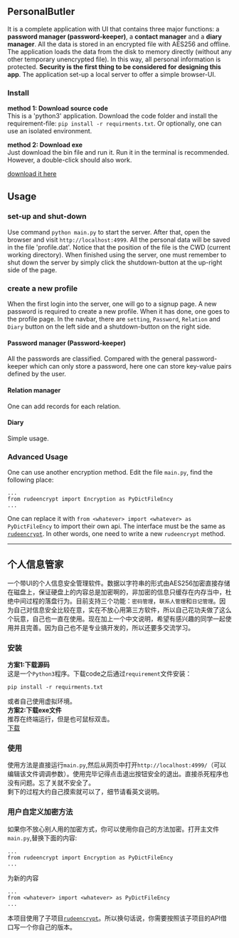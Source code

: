 ## PersonalButler

It is a complete application with UI that contains three major functions: a **password manager (password-keeper)**, a **contact manager** and a **diary manager**. All the data is stored in an encrypted file with AES256 and offline. The application loads the data from the disk to memory directly (without any other temporary unencrypted file). In this way, all personal information is protected. **Security is the first thing to be considered for designing this app**. The application set-up a local server to offer a simple browser-UI.

### Install
**method 1: Download source code**  
This is a 'python3' application. Download the code folder and install the requirement-file: `pip install -r requirments.txt`. Or optionally, one can use an isolated environment.

**method 2: Download exe**  
Just download the bin file and run it. Run it in the terminal is recommended. However, a double-click should also work.

[download it here](https://github.com/HengyueLi/PersonalButler/releases)

## Usage

### set-up and  shut-down

Use command `python main.py` to start the server. After that, open the browser and visit `http://localhost:4999`. All the personal data will be saved in the file 'profile.dat'. Notice that the position of the file is the CWD (current working directory). When finished using the server, one must remember to shut down the server by simply click the shutdown-button at the up-right side of the page.

### create a new profile

When the first login into the server, one will go to a signup page. A new password is required to create a new profile. When it has done, one goes to the profile page. In the navbar, there are `setting`, `Password`, `Relation` and `Diary` button on the left side and a shutdown-button on the right side.

#### Password manager (Password-keeper)

All the passwords are classified. Compared with the general password-keeper which can only store a password, here one can store key-value pairs defined by the user.

#### Relation manager

One can add records for each relation.

#### Diary

Simple usage.

### Advanced Usage
One can use another encryption method. Edit the file `main.py`, find the following place:
```
...
from rudeencrypt import Encryption as PyDictFileEncy
...
```
One can replace it with `from <whatever> import <whatever> as PyDictFileEncy` to import their own api.
The interface must be the same as [`rudeencrypt`](https://pypi.org/project/rudeencrypt/). In other words, one need to write a new `rudeencrypt` method.  

--------------------

## 个人信息管家  
一个带UI的个人信息安全管理软件。数据以字符串的形式由AES256加密直接存储在磁盘上，保证硬盘上的内容总是加密啊的，非加密的信息只缓存在内存当中，杜绝中间过程的落盘行为。目前支持三个功能：`密码管理`，`联系人管理`和`日记管理`。因为自己对信息安全比较在意，实在不放心用第三方软件，所以自己花功夫做了这么个玩意，自己也一直在使用。现在加上一个中文说明，希望有感兴趣的同学一起使用并且完善。因为自己也不是专业搞开发的，所以还要多交流学习。


### 安装
**方案1:下载源码**   
这是一个`Python3`程序。下载code之后通过`requirement`文件安装：  
```
pip install -r requirments.txt
```
或者自己使用虚拟环境。  
**方案2:下载exe文件**   
推荐在终端运行，但是也可鼠标双击。  
[下载](https://github.com/HengyueLi/PersonalButler/releases)

### 使用  
使用方法是直接运行`main.py`,然后从网页中打开`http://localhost:4999/`（可以编辑该文件调调参数）。使用完毕记得点击退出按钮安全的退出。直接杀死程序也没有问题。忘了关就不安全了。  
剩下的过程大约自己摸索就可以了，细节请看英文说明。

### 用户自定义加密方法
如果你不放心别人用的加密方式，你可以使用你自己的方法加密。打开主文件 `main.py`,替换下面的内容:
```
...
from rudeencrypt import Encryption as PyDictFileEncy
...
```
为新的内容  
```
...
from <whatever> import <whatever> as PyDictFileEncy
...
```  
本项目使用了子项目[`rudeencrypt`](https://pypi.org/project/rudeencrypt/)。所以换句话说，你需要按照该子项目的API借口写一个你自己的版本。
